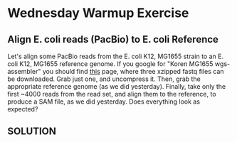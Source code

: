 Wednesday Warmup Exercise
===========================

Align E. coli reads (PacBio) to E. coli Reference
---------------------------------------------------

Let's align some PacBio reads from the E. coli K12, MG1655 strain to an E. coli K12, MG1655 reference genome. If you google for "Koren MG1655 wgs-assembler" you should find [this](http://wgs-assembler.sourceforge.net/wiki/index.php/Escherichia_coli_K12_MG1655,_using_uncorrected_PacBio_reads,_with_CA8.1) page, where three xzipped fastq files can be downloaded. Grab just one, and uncompress it. Then, grab the appropriate reference genome (as we did yesterday). Finally, take only the first ~4000 reads from the read set, and align them to the reference, to produce a SAM file, as we did yesterday. Does everything look as expected?

SOLUTION
----------





